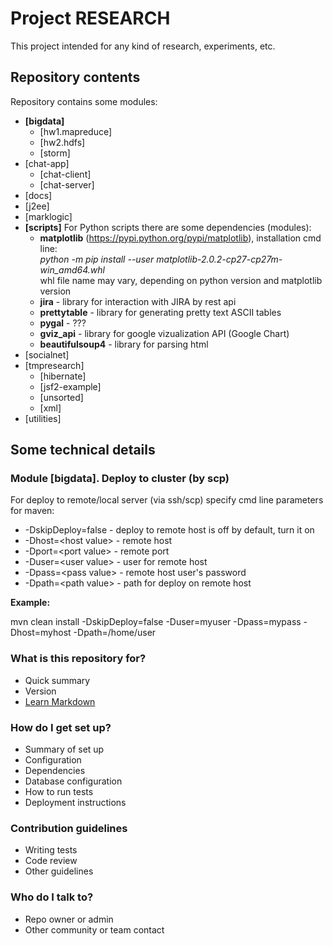 # Project RESEARCH #
This project intended for any kind of research, experiments, etc.

## Repository contents ##
Repository contains some modules:  
* **[bigdata]**
    * [hw1.mapreduce]
    * [hw2.hdfs]
    * [storm]
* [chat-app]
    * [chat-client]
    * [chat-server]
* [docs]
* [j2ee]
* [marklogic]
* **[scripts]** For Python scripts there are some dependencies (modules):
    * **matplotlib** (https://pypi.python.org/pypi/matplotlib), installation cmd line:  
      *python -m pip install --user matplotlib-2.0.2-cp27-cp27m-win_amd64.whl*          
      whl file name may vary, depending on python version and matplotlib version    
    * **jira** - library for interaction with JIRA by rest api
    * **prettytable** - library for generating pretty text ASCII tables
    * **pygal** -  ???
    * **gviz_api** - library for google vizualization API (Google Chart) 
    * **beautifulsoup4** - library for parsing html
* [socialnet]
* [tmpresearch]
    * [hibernate]
    * [jsf2-example]
    * [unsorted]
    * [xml]
* [utilities]

## Some technical details ##
### Module [bigdata]. Deploy to cluster (by scp) ###
For deploy to remote/local server (via ssh/scp) specify cmd line parameters for maven:
* -DskipDeploy=false - deploy to remote host is off by default, turn it on
* -Dhost=\<host value> - remote host
* -Dport=\<port value> - remote port 
* -Duser=\<user value> - user for remote host
* -Dpass=\<pass value> - remote host user's password
* -Dpath=\<path value> - path for deploy on remote host

**Example:**

mvn clean install -DskipDeploy=false -Duser=myuser -Dpass=mypass -Dhost=myhost -Dpath=/home/user

### What is this repository for? ###

* Quick summary
* Version
* [Learn Markdown](https://bitbucket.org/tutorials/markdowndemo)

### How do I get set up? ###

* Summary of set up
* Configuration
* Dependencies
* Database configuration
* How to run tests
* Deployment instructions

### Contribution guidelines ###

* Writing tests
* Code review
* Other guidelines

### Who do I talk to? ###

* Repo owner or admin
* Other community or team contact